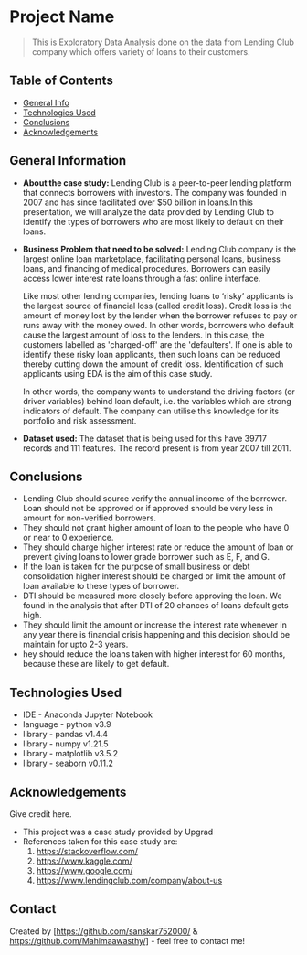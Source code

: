 # Project Name
> This is Exploratory Data Analysis done on the data from Lending Club company which offers variety of loans to their customers.


## Table of Contents
* [General Info](#general-information)
* [Technologies Used](#technologies-used)
* [Conclusions](#conclusions)
* [Acknowledgements](#acknowledgements)

<!-- You can include any other section that is pertinent to your problem -->

## General Information
- <b>About the case study:</b> Lending Club is a peer-to-peer lending platform that connects borrowers with investors. The company was founded in 2007 and has since facilitated over $50 billion in loans.In this presentation, we will analyze the data provided by Lending Club to identify the types of borrowers who are most likely to default on their loans.
- <b>Business Problem that need to be solved:</b> Lending Club company is the largest online loan marketplace, facilitating personal loans, business loans, and financing of medical procedures. Borrowers can easily access lower interest rate loans through a fast online interface. 

    Like most other lending companies, lending loans to ‘risky’ applicants is the largest source of financial loss (called credit loss). Credit loss is the amount of money lost by the lender when the borrower refuses to pay or runs away with the money owed. In other words, borrowers who default cause the largest amount of loss to the lenders. In this case, the customers labelled as 'charged-off' are the 'defaulters'. 
    If one is able to identify these risky loan applicants, then such loans can be reduced thereby cutting down the amount of credit loss. Identification of such applicants using EDA is the aim of this case study.

    In other words, the company wants to understand the driving factors (or driver variables) behind loan default, i.e. the variables which are strong indicators of default.  The company can utilise this knowledge for its portfolio and risk assessment. 
- <b>Dataset used:</b> The dataset that is being used for this have 39717 records and 111 features. The record present is from year 2007 till 2011.

<!-- You don't have to answer all the questions - just the ones relevant to your project. -->

## Conclusions
- Lending Club should source verify the annual income of the borrower. Loan should not be approved or if approved should be very less in amount for non-verified borrowers.
- They should not grant higher amount of loan to the people who have 0 or near to 0 experience.
- They should charge higher interest rate or reduce the amount of loan or prevent giving loans to lower grade borrower such as E, F, and G.
- If the loan is taken for the purpose of small business or debt consolidation higher interest should be charged or limit the amount of loan available to these types of borrower.
- DTI should be measured more closely before approving the loan. We found in the analysis that after DTI of 20 chances of loans default gets high.
- They should limit the amount or increase the interest rate whenever in any year there is financial crisis happening and this decision should be maintain for upto 2-3 years.
- hey should reduce the loans taken with higher interest for 60 months, because these are likely to get default.


<!-- You don't have to answer all the questions - just the ones relevant to your project. -->


## Technologies Used
- IDE - Anaconda Jupyter Notebook
- language - python v3.9
- library - pandas v1.4.4
- library - numpy v1.21.5
- library - matplotlib v3.5.2
- library - seaborn v0.11.2

<!-- As the libraries versions keep on changing, it is recommended to mention the version of library used in this project -->

## Acknowledgements
Give credit here.
- This project was a case study provided by Upgrad
- References taken for this case study are:
    1. https://stackoverflow.com/
    2. https://www.kaggle.com/
    3. https://www.google.com/
    4. https://www.lendingclub.com/company/about-us


## Contact
Created by [https://github.com/sanskar752000/ & https://github.com/Mahimaawasthy/] - feel free to contact me!
